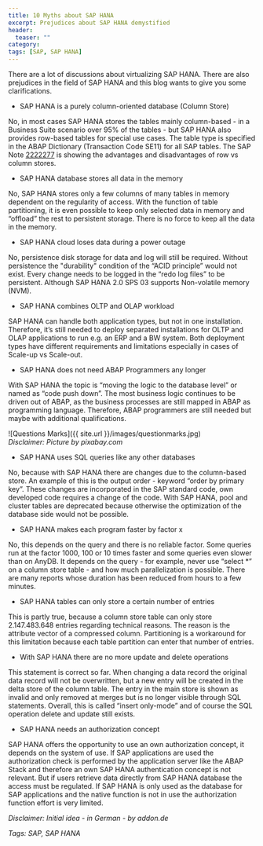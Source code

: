 ```yaml
---
title: 10 Myths about SAP HANA
excerpt: Prejudices about SAP HANA demystified
header:
  teaser: ""
category:
tags: [SAP, SAP HANA]
---
```


There are a lot of discussions about virtualizing SAP HANA. There are also prejudices in the field of SAP HANA and this blog wants to give you some clarifications.

* SAP HANA is a purely column-oriented database (Column Store)

No, in most cases SAP HANA stores the tables mainly column-based - in a Business Suite scenario over 95% of the tables - but SAP HANA also provides row-based tables for special use cases. The table type is specified in the ABAP Dictionary (Transaction Code SE11) for all SAP tables. The SAP Note [2222277](https://launchpad.support.sap.com/#/notes/2222277) is showing the advantages and disadvantages of row vs column stores.

* SAP HANA database stores all data in the memory

No, SAP HANA stores only a few columns of many tables in memory dependent on the regularity of access. With the function of table partitioning, it is even possible to keep only selected data in memory and “offload” the rest to persistent storage. There is no force to keep all the data in the memory.

* SAP HANA cloud loses data during a power outage

No, persistence disk storage for data and log will still be required. Without persistence the "durability" condition of the “ACID principle” would not exist. Every change needs to be logged in the “redo log files” to be persistent. Although SAP HANA 2.0 SPS 03 supports Non-volatile memory (NVM).

* SAP HANA combines OLTP and OLAP workload

SAP HANA can handle both application types, but not in one installation. Therefore, it’s still needed to deploy separated installations for OLTP and OLAP applications to run e.g. an ERP and a BW system. Both deployment types have different requirements and limitations especially in cases of Scale-up vs Scale-out.

* SAP HANA does not need ABAP Programmers any longer

With SAP HANA the topic is “moving the logic to the database level” or named as “code push down”. The most business logic continues to be driven out of ABAP, as the business processes are still mapped in ABAP as programming language. Therefore, ABAP programmers are still needed but maybe with additional qualifications.  

![Questions Marks]({{ site.url }}/images/questionmarks.jpg)  
*Disclaimer: Picture by pixabay.com*

* SAP HANA uses SQL queries like any other databases

No, because with SAP HANA there are changes due to the column-based store. An example of this is the output order - keyword “order by primary key”. These changes are incorporated in the SAP standard code, own developed code requires a change of the code. With SAP HANA, pool and cluster tables are deprecated because otherwise the optimization of the database side would not be possible.

* SAP HANA makes each program faster by factor x

No, this depends on the query and there is no reliable factor. Some queries run at the factor 1000, 100 or 10 times faster and some queries even slower than on AnyDB. It depends on the query - for example, never use “select \*” on a column store table - and how much parallelization is possible. There are many reports whose duration has been reduced from hours to a few minutes.

* SAP HANA tables can only store a certain number of entries

This is partly true, because a column store table can only store 2.147.483.648 entries regarding technical reasons. The reason is the attribute vector of a compressed column. Partitioning is a workaround for this limitation because each table partition can enter that number of entries.

* With SAP HANA there are no more update and delete operations

This statement is correct so far. When changing a data record the original data record will not be overwritten, but a new entry will be created in the delta store of the column table. The entry in the main store is shown as invalid and only removed at merges but is no longer visible through SQL statements. Overall, this is called “insert only-mode” and of course the SQL operation delete and update still exists.

* SAP HANA needs an authorization concept

SAP HANA offers the opportunity to use an own authorization concept, it depends on the system of use. If SAP applications are used the authorization check is performed by the application server like the ABAP Stack and therefore an own SAP HANA authentication concept is not relevant. But if users retrieve data directly from SAP HANA database the access must be regulated. If SAP HANA is only used as the database for SAP applications and the native function is not in use the authorization function effort is very limited.

*Disclaimer: Initial idea - in German - by addon.de*

*Tags: SAP, SAP HANA*
